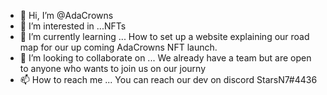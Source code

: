 - 👋 Hi, I’m @AdaCrowns
- 👀 I’m interested in ...NFTs
- 🌱 I’m currently learning ... How to set up a website explaining our road map for our up coming AdaCrowns NFT launch.
- 💞️ I’m looking to collaborate on ... We already have a team but are open to anyone who wants to join us on our journy
- 📫 How to reach me ... You can reach our dev on discord StarsN7#4436


<!---
AdaCrowns/AdaCrowns is a ✨ special ✨ repository because its `README.md` (this file) appears on your GitHub profile.
You can click the Preview link to take a look at your changes.
--->
